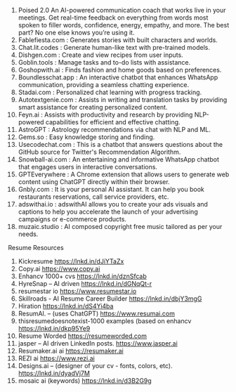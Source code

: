 01. Poised 2.0 An AI-powered communication coach that works live in your meetings. Get real-time feedback on everything from words most spoken to filler words, confidence, energy, empathy, and more. The best part? No one else knows you’re using it.
02. Fablefiesta.com : Generates stories with built characters and worlds.
03. Chat.lit.codes : Generate human-like text with pre-trained models.
04. Dishgen.com : Create and view recipes from user inputs.
05. Goblin.tools : Manage tasks and to-do lists with assistance.
06. Goshopwith.ai : Finds fashion and home goods based on preferences.
07. Boundlesschat.app : An interactive chatbot that enhances WhatsApp communication, providing a seamless chatting experience.
08. Stadai.com : Personalized chat learning with progress tracking.
09. Autotextgenie.com : Assists in writing and translation tasks by providing smart assistance for creating personalized content.
10. Feyn.ai : Assists with productivity and research by providing NLP-powered capabilities for efficient and effective chatting.
11. AstroGPT : Astrology recommendations via chat with NLP and ML.
12. Gems.so : Easy knowledge storing and finding.
13. Usecodechat.com : This is a chatbot that answers questions about the GitHub source for Twitter's Recommendation Algorithm.
14. Snowball-ai.com : An entertaining and informative WhatsApp chatbot that engages users in interactive conversations.
15. GPTEverywhere : A Chrome extension that allows users to generate web content using ChatGPT directly within their browser.
16. Gnbly.com : It is your personal AI assistant. It can help you book restaurants reservations, call service providers, etc.
17. adswithai.io : adswithAI allows you to create your ads visuals and captions to help you accelerate the launch of your advertising campaigns or e-commerce products.
18. muzaic.studio : AI composed copyright free music tailored as per your needs.

Resume Resources

1. Kickresume https://lnkd.in/dJiYTaZx
2. Copy.ai https://www.copy.ai
3. Enhancv 1000+ cvs https://lnkd.in/dznSfcab
4. HyreSnap – AI driven https://lnkd.in/dGNqQt-r
5. resumestar io https://www.resumestar.io
6. Skillroads - AI Resume Career Builder https://lnkd.in/dbjY3mgG
7. Hiration https://lnkd.in/dS4Yi4ba
8. ResumAI. – (uses ChatGPT) https://www.resumai.com
9. thisresumedoesnotexist-1000 examples (based on enhancv https://lnkd.in/dkp95Ye9
10. Resume Worded https://resumeworded.com
11. jasper – AI driven LinkedIn posts. https://www.jasper.ai
12. Resumaker.ai ai https://resumaker.ai
13. REZI ai https://www.rezi.ai
14. Designs.ai – (designer of your cv - fonts, colors, etc). https://lnkd.in/dyadVj7M
15. mosaic ai (keywords) https://lnkd.in/d3B2G9g
